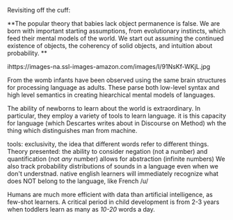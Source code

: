 Revisiting off the cuff:

**The popular theory that babies lack object permanence is false. We are born with important starting assumptions, from evolutionary instincts, which feed their mental models of the world. We start out assuming the continued existence of objects, the coherency of solid objects, and intuition about probability. **

ihttps://images-na.ssl-images-amazon.com/images/I/91NsKf-WKjL.jpg

From the womb infants have been observed using the same brain structures for processing language as adults. These parse both low-level syntax and high level semantics in creating hiearchical mental models of languages.

The ability of newborns to learn about the world is extraordinary. In particular, they employ a variety of tools to learn language. it is this capacity for language (which Descartes writes about in Discourse on Method) wh the thing which distinguishes man from machine. 

tools: exclusivity, the idea that different words refer to different things.
Theory presented: the ability to consider negation (not a number) and quantification (not *any* number) allows for abstraction (infinite numbers)
We also track probability distributions of sounds in a language even when we don't understnad. native english learners will immediately recognize what does NOT belong to the language, like French /u/ 

Humans are much more efficient with data than artificial intelligence, as few-shot learners.  A critical period in child development is from 2-3 years when toddlers learn as many as *10-20* words a day.
